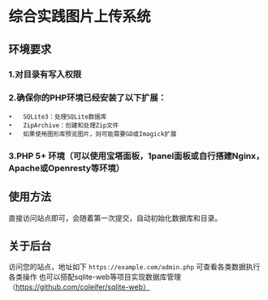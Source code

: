 # 综合实践图片上传系统

## 环境要求
### 1.对目录有写入权限
### 2.确保你的PHP环境已经安装了以下扩展：

	•	SQLite3：处理SQLite数据库
	•	ZipArchive：创建和处理Zip文件
	•	如果使用图形库预览图片，则可能需要GD或Imagick扩展

### 3.PHP 5+ 环境（可以使用宝塔面板，1panel面板或自行搭建Nginx，Apache或Openresty等环境）

## 使用方法
直接访问站点即可，会随着第一次提交，自动初始化数据库和目录。

## 关于后台
访问您的站点，地址如下
 ` https://example.com/admin.php `
可查看各类数据执行各类操作
也可以搭配sqlite-web等项目实现数据库管理（https://github.com/coleifer/sqlite-web）